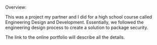 Overview:

This was a project my partner and I did for a high school course called Engineering Design and Development. Essentially, we followed the engineering design process to create a solution to package security.

The link to the online portfolio will describe all the details.
